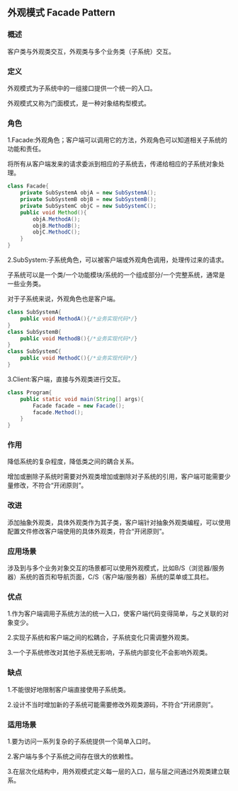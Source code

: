 ## 外观模式 Facade Pattern

### 概述

客户类与外观类交互，外观类与多个业务类（子系统）交互。

### 定义

外观模式为子系统中的一组接口提供一个统一的入口。

外观模式又称为门面模式，是一种对象结构型模式。

### 角色

1.Facade:外观角色；客户端可以调用它的方法，外观角色可以知道相关子系统的功能和责任。

将所有从客户端发来的请求委派到相应的子系统去，传递给相应的子系统对象处理。
```java
class Facade{
    private SubSystemA objA = new SubSystemA();
    private SubSystemB objB = new SubSystemB();
    private SubSystemC objC = new SubSystemC();
    public void Method(){
        objA.MethodA();
        objB.MethodB();
        objC.MethodC();
    }
}
```
2.SubSystem:子系统角色，可以被客户端或外观角色调用，处理传过来的请求。

子系统可以是一个类/一个功能模块/系统的一个组成部分/一个完整系统，通常是一些业务类。

对于子系统来说，外观角色也是客户端。
```java
class SubSystemA{
    public void MethodA(){/*业务实现代码*/}
}
class SubSystemB{
    public void MethodB(){/*业务实现代码*/}
}
class SubSystemC{
    public void MethodC(){/*业务实现代码*/}
}
```
3.Client:客户端，直接与外观类进行交互。
```java
class Program{
    public static void main(String[] args){
        Facade facade = new Facade();
        facade.Method();
    }
}
```
### 作用

降低系统的复杂程度，降低类之间的耦合关系。

增加或删除子系统时需要对外观类增加或删除对子系统的引用，客户端可能需要少量修改，不符合“开闭原则”。

### 改进

添加抽象外观类，具体外观类作为其子类，客户端针对抽象外观类编程，可以使用配置文件修改客户端使用的具体外观类，符合“开闭原则”。

### 应用场景

涉及到与多个业务对象交互的场景都可以使用外观模式，比如B/S（浏览器/服务器）系统的首页和导航页面，C/S（客户端/服务器）系统的菜单或工具栏。

### 优点

1.作为客户端调用子系统方法的统一入口，使客户端代码变得简单，与之关联的对象变少。

2.实现子系统和客户端之间的松耦合，子系统变化只需调整外观类。

3.一个子系统修改对其他子系统无影响，子系统内部变化不会影响外观类。

### 缺点

1.不能很好地限制客户端直接使用子系统类。

2.设计不当时增加新的子系统可能需要修改外观类源码，不符合“开闭原则”。

### 适用场景

1.要为访问一系列复杂的子系统提供一个简单入口时。

2.客户端与多个子系统之间存在很大的依赖性。

3.在层次化结构中，用外观模式定义每一层的入口，层与层之间通过外观类建立联系。
